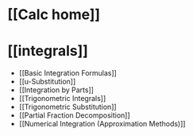 # [[Calc home]]
# [[integrals]]
- [[Basic Integration Formulas]]
- [[u-Substitution]]
- [[Integration by Parts]]
- [[Trigonometric Integrals]]
- [[Trigonometric Substitution]]
- [[Partial Fraction Decomposition]]
- [[Numerical Integration (Approximation Methods)]]